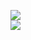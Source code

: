[![](https://img.shields.io/badge/Made%20With-Github%20Spray-lightgrey.svg?style=for-the-badge&logo=github)](https://github.com/Annihil/github-spray#4751)  
[![](https://i.imgur.com/2DrTn0Z.gif)](https://github.com/Annihil/github-spray)